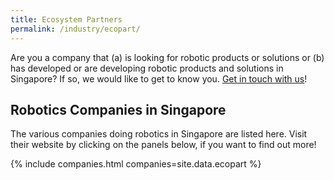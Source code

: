 ```yaml
---
title: Ecosystem Partners
permalink: /industry/ecopart/
---
```

Are you a company that (a) is looking for robotic products or solutions or (b) has developed or are developing robotic products and solutions in Singapore? If so, we would like to get to know you. [Get in touch with us](/contact-us/)!

## Robotics Companies in Singapore

The various companies doing robotics in Singapore are listed here. Visit their website by clicking on the panels below, if you want to find out more!

{% include companies.html companies=site.data.ecopart %}